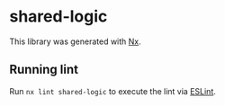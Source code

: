 # shared-logic

This library was generated with [Nx](https://nx.dev).

## Running lint

Run `nx lint shared-logic` to execute the lint via [ESLint](https://eslint.org/).
